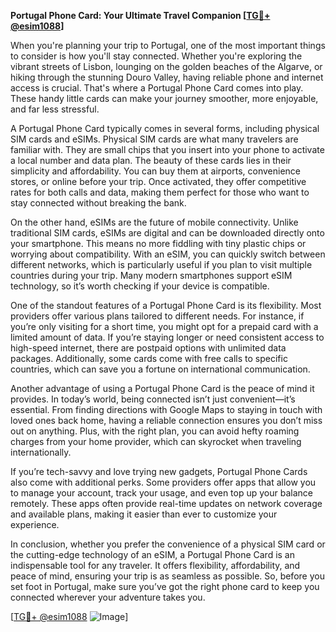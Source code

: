 **Portugal Phone Card: Your Ultimate Travel Companion [[TG💪+ @esim1088](https://t.me/s/esim1088)]**

When you're planning your trip to Portugal, one of the most important things to consider is how you'll stay connected. Whether you're exploring the vibrant streets of Lisbon, lounging on the golden beaches of the Algarve, or hiking through the stunning Douro Valley, having reliable phone and internet access is crucial. That's where a Portugal Phone Card comes into play. These handy little cards can make your journey smoother, more enjoyable, and far less stressful.

A Portugal Phone Card typically comes in several forms, including physical SIM cards and eSIMs. Physical SIM cards are what many travelers are familiar with. They are small chips that you insert into your phone to activate a local number and data plan. The beauty of these cards lies in their simplicity and affordability. You can buy them at airports, convenience stores, or online before your trip. Once activated, they offer competitive rates for both calls and data, making them perfect for those who want to stay connected without breaking the bank.

On the other hand, eSIMs are the future of mobile connectivity. Unlike traditional SIM cards, eSIMs are digital and can be downloaded directly onto your smartphone. This means no more fiddling with tiny plastic chips or worrying about compatibility. With an eSIM, you can quickly switch between different networks, which is particularly useful if you plan to visit multiple countries during your trip. Many modern smartphones support eSIM technology, so it’s worth checking if your device is compatible.

One of the standout features of a Portugal Phone Card is its flexibility. Most providers offer various plans tailored to different needs. For instance, if you’re only visiting for a short time, you might opt for a prepaid card with a limited amount of data. If you’re staying longer or need consistent access to high-speed internet, there are postpaid options with unlimited data packages. Additionally, some cards come with free calls to specific countries, which can save you a fortune on international communication.

Another advantage of using a Portugal Phone Card is the peace of mind it provides. In today’s world, being connected isn’t just convenient—it’s essential. From finding directions with Google Maps to staying in touch with loved ones back home, having a reliable connection ensures you don’t miss out on anything. Plus, with the right plan, you can avoid hefty roaming charges from your home provider, which can skyrocket when traveling internationally.

If you’re tech-savvy and love trying new gadgets, Portugal Phone Cards also come with additional perks. Some providers offer apps that allow you to manage your account, track your usage, and even top up your balance remotely. These apps often provide real-time updates on network coverage and available plans, making it easier than ever to customize your experience.

In conclusion, whether you prefer the convenience of a physical SIM card or the cutting-edge technology of an eSIM, a Portugal Phone Card is an indispensable tool for any traveler. It offers flexibility, affordability, and peace of mind, ensuring your trip is as seamless as possible. So, before you set foot in Portugal, make sure you’ve got the right phone card to keep you connected wherever your adventure takes you.

[[TG💪+ @esim1088](https://t.me/s/esim1088) ![Image](https://i.postimg.cc/Y0z9fWf4/image.png)]